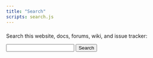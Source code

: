 ```yaml
---
title: "Search"
scripts: search.js
---
```


<div class="row" style="margin-top: 1.5em; margin-bottom: 1.5em;">
  <div class="col-sm-6 col-sm-offset-3">
    <p class="text-center">Search this website, docs, forums, wiki, and issue tracker:</p>
    <form class="form-search" role="search" action="/search/">
      <div class="input-group input-group-lg">
        <input type="text" class="form-control searchbox" name="q">
        <span class="input-group-btn">
          <button class="btn btn-primary" type="submit">Search</button>
        </span>
      </div>
    </form>
  </div>
</div>

<div class="reset-box-sizing">
  <div id="searchresults" class="gcse-searchresults-only" data-enableHistory="true"></div>
</div>
